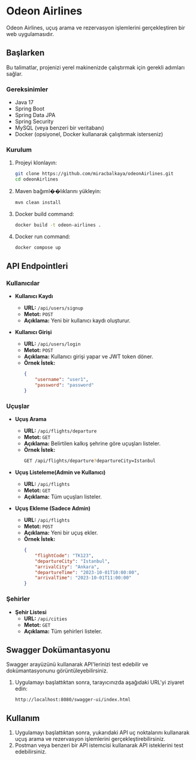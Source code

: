 # Odeon Airlines

Odeon Airlines, uçuş arama ve rezervasyon işlemlerini gerçekleştiren bir web uygulamasıdır.

## Başlarken

Bu talimatlar, projenizi yerel makinenizde çalıştırmak için gerekli adımları sağlar.

### Gereksinimler

- Java 17
- Spring Boot
- Spring Data JPA
- Spring Security
- MySQL (veya benzeri bir veritabanı)
- Docker (opsiyonel, Docker kullanarak çalıştırmak isterseniz)

### Kurulum

1. Projeyi klonlayın:
    ```sh
    git clone https://github.com/miracbalkaya/odeonAirlines.git
    cd odeonAirlines
    ```

2. Maven bağıml��lıklarını yükleyin:
    ```sh
    mvn clean install
    ```
3. Docker build command:
    ```sh
    docker build -t odeon-airlines .
    ```
4. Docker run command:
    ```sh
   docker compose up
    ```


## API Endpointleri

### Kullanıcılar

- **Kullanıcı Kaydı**
    - **URL:** `/api/users/signup`
    - **Metot:** `POST`
    - **Açıklama:** Yeni bir kullanıcı kaydı oluşturur.
 

- **Kullanıcı Girişi**
    - **URL:** `/api/users/login`
    - **Metot:** `POST`
    - **Açıklama:** Kullanıcı girişi yapar ve JWT token döner.
    - **Örnek İstek:**
        ```json
        {
            "username": "user1",
            "password": "password"
        }
        ```

### Uçuşlar

- **Uçuş Arama**
    - **URL:** `/api/flights/departure`
    - **Metot:** `GET`
    - **Açıklama:** Belirtilen kalkış şehrine göre uçuşları listeler.
    - **Örnek İstek:**
        ```sh
        GET /api/flights/departure?departureCity=Istanbul
        ```
      
- **Uçuş Listeleme(Admin ve Kullanıcı)**
    - **URL:** `/api/flights`
    - **Metot:** `GET`
    - **Açıklama:** Tüm uçuşları listeler.
  

- **Uçuş Ekleme (Sadece Admin)**
    - **URL:** `/api/flights`
    - **Metot:** `POST`
    - **Açıklama:** Yeni bir uçuş ekler.
    - **Örnek İstek:**
        ```json
        {
            "flightCode": "TK123",
            "departureCity": "Istanbul",
            "arrivalCity": "Ankara",
            "departureTime": "2023-10-01T10:00:00",
            "arrivalTime": "2023-10-01T11:00:00"
        }
        ```

### Şehirler

- **Şehir Listesi**
    - **URL:** `/api/cities`
    - **Metot:** `GET`
    - **Açıklama:** Tüm şehirleri listeler.

## Swagger Dokümantasyonu

Swagger arayüzünü kullanarak API'lerinizi test edebilir ve dokümantasyonunu görüntüleyebilirsiniz.

1. Uygulamayı başlattıktan sonra, tarayıcınızda aşağıdaki URL'yi ziyaret edin:
    ```
    http://localhost:8080/swagger-ui/index.html
    ```
   
## Kullanım

1. Uygulamayı başlattıktan sonra, yukarıdaki API uç noktalarını kullanarak uçuş arama ve rezervasyon işlemlerini gerçekleştirebilirsiniz.
2. Postman veya benzeri bir API istemcisi kullanarak API isteklerini test edebilirsiniz.


